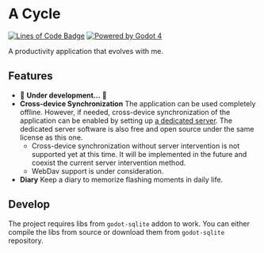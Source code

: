 # A Cycle

[![Lines of Code Badge](https://cdn.jsdelivr.net/gh/lightyears1998/a-cycle@gh-pages/badge.svg)](https://github.com/lightyears1998/a-cycle/)
[![Powered by Godot 4](https://img.shields.io/badge/Godot-v4.0.beta1.official-blue)](https://godotengine.org/)

A productivity application that evolves with me.

## Features

- 🚧 **Under development...** 🚧
- **Cross-device Synchronization** The application can be used completely offline. However, if needed, cross-device synchronization of the application can be enabled by setting up [a dedicated server](https://github.com/lightyears1998/a-cycle-server). The dedicated server software is also free and open source under the same license as this one.
  - Cross-device synchronization without server intervention is not supported yet at this time. It will be implemented in the future and coexist  the current server intervention method.
  - WebDav support is under consideration.
- **Diary** Keep a diary to memorize flashing moments in daily life.

## Develop

The project requires libs from `godot-sqlite` addon to work. You can either compile the libs from source or download them from `godot-sqlite` repository.
